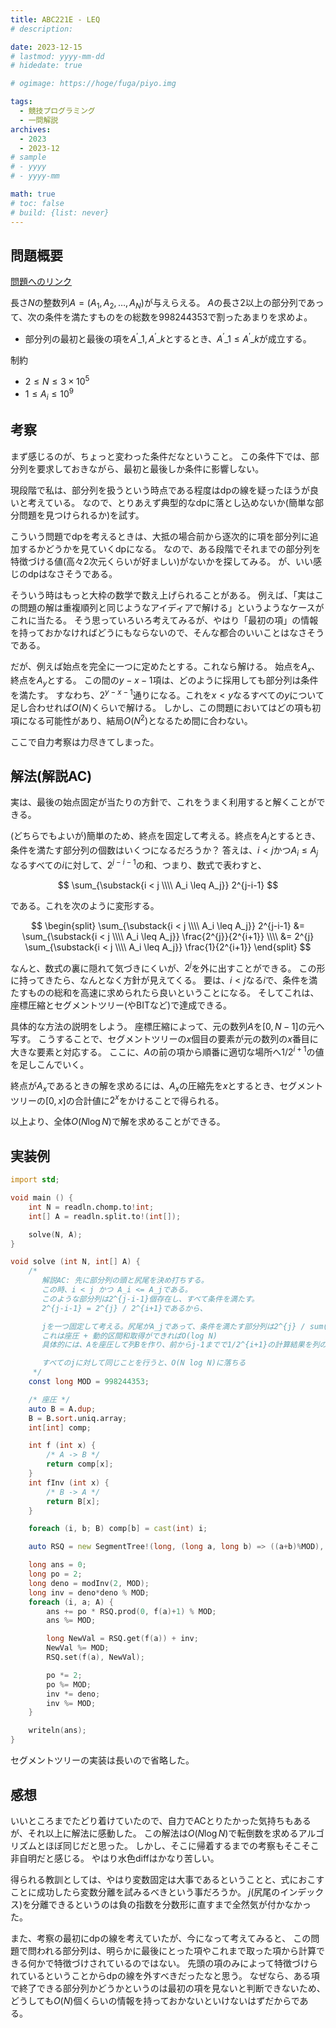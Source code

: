 ```yaml
---
title: ABC221E - LEQ
# description: 

date: 2023-12-15
# lastmod: yyyy-mm-dd
# hidedate: true

# ogimage: https://hoge/fuga/piyo.img

tags:
  - 競技プログラミング
  - 一問解説
archives:
  - 2023
  - 2023-12
# sample
# - yyyy
# - yyyy-mm

math: true
# toc: false
# build: {list: never}
---
```


## 問題概要
[問題へのリンク](https://atcoder.jp/contests/abc221/tasks/abc221_e)

長さ$N$の整数列$A = (A_1, A_2, \dots , A_N)$が与えらえる。
$A$の長さ$2$以上の部分列であって、次の条件を満たすものをの総数を$998244353$で割ったあまりを求めよ。

- 部分列の最初と最後の項を$A^\prime{}\_1, A^\prime{}\_k$とするとき、$A^\prime{}\_1 \leq A^\prime{}\_k$が成立する。

制約

- $2 \leq N \leq 3 \times 10^5$
- $1 \leq A_i \leq 10^9$

## 考察
まず感じるのが、ちょっと変わった条件だなということ。
この条件下では、部分列を要求しておきながら、最初と最後しか条件に影響しない。

現段階で私は、部分列を扱うという時点である程度はdpの線を疑ったほうが良いと考えている。
なので、とりあえず典型的なdpに落とし込めないか(簡単な部分問題を見つけられるか)を試す。

こういう問題でdpを考えるときは、大抵の場合前から逐次的に項を部分列に追加するかどうかを見ていくdpになる。
なので、ある段階でそれまでの部分列を特徴づける値(高々2次元くらいが好ましい)がないかを探してみる。
が、いい感じのdpはなさそうである。

そういう時はもっと大枠の数学で数え上げられることがある。
例えば、「実はこの問題の解は重複順列と同じようなアイディアで解ける」というようなケースがこれに当たる。
そう思っていろいろ考えてみるが、やはり「最初の項」の情報を持っておかなければどうにもならないので、そんな都合のいいことはなさそうである。

だが、例えば始点を完全に一つに定めたとする。これなら解ける。
始点を$A_x$、終点を$A_y$とする。
この間の$y-x-1$項は、どのように採用しても部分列は条件を満たす。
すなわち、$2^{y-x-1}$通りになる。これを$x < y$なるすべての$y$について足し合わせれば$O(N)$くらいで解ける。
しかし、この問題においてはどの項も初項になる可能性があり、結局$O(N^2)$となるため間に合わない。

ここで自力考察は力尽きてしまった。

## 解法(解説AC)
実は、最後の始点固定が当たりの方針で、これをうまく利用すると解くことができる。

(どちらでもよいが)簡単のため、終点を固定して考える。終点を$A_j$とするとき、条件を満たす部分列の個数はいくつになるだろうか？
答えは、$i < j$かつ$A_i \leq A_j$なるすべての$i$に対して、$2^{j-i-1}$の和、つまり、数式で表わすと、

$$
\sum_{\substack{i < j \\\\ A_i \leq A_j}} 2^{j-i-1}
$$

である。これを次のように変形する。

$$
\begin{split}
\sum_{\substack{i < j \\\\ A_i \leq A_j}} 2^{j-i-1} &= \sum_{\substack{i < j \\\\ A_i \leq A_j}} \frac{2^{j}}{2^{i+1}} \\\\
        &= 2^{j} \sum_{\substack{i < j \\\\ A_i \leq A_j}} \frac{1}{2^{i+1}}
\end{split}
$$

なんと、数式の裏に隠れて気づきにくいが、$2^{j}$を外に出すことができる。
この形に持ってきたら、なんとなく方針が見えてくる。
要は、$i < j$なる$i$で、条件を満たすものの総和を高速に求められたら良いということになる。
そしてこれは、座標圧縮とセグメントツリー(やBITなど)で達成できる。

具体的な方法の説明をしよう。
座標圧縮によって、元の数列$A$を$[0, N-1]$の元へ写す。
こうすることで、セグメントツリーの$x$個目の要素が元の数列の$x$番目に大きな要素と対応する。
ここに、$A$の前の項から順番に適切な場所へ$1/2^{i+1}$の値を足しこんでいく。

終点が$A_x$であるときの解を求めるには、$A_x$の圧縮先を$x$とするとき、セグメントツリーの$[0, x]$の合計値に$2^{x}$をかけることで得られる。

以上より、全体$O(N \log N)$で解を求めることができる。

## 実装例
```d
import std;

void main () {
    int N = readln.chomp.to!int;
    int[] A = readln.split.to!(int[]);

    solve(N, A);
}

void solve (int N, int[] A) {
    /*
       解説AC: 先に部分列の頭と尻尾を決め打ちする。
       この時、i < j かつ A_i <= A_jである。
       このような部分列は2^{j-i-1}個存在し、すべて条件を満たす。
       2^{j-i-1} = 2^{j} / 2^{i+1}であるから、

       jを一つ固定して考える。尻尾がA_jであって、条件を満たす部分列は2^{j} / sum(1 <= i < j かつ A_i <= A_j) 2^{i+1}通り。
       これは座圧 + 動的区間和取得ができればO(log N)
       具体的には、Aを座圧して列Bを作り、前からj-1までで1/2^{i+1}の計算結果を列のしかるべきところに入れる。

       すべてのjに対して同じことを行うと、O(N log N)に落ちる
     */
    const long MOD = 998244353;

    /* 座圧 */
    auto B = A.dup;
    B = B.sort.uniq.array;
    int[int] comp;

    int f (int x) {
        /* A -> B */
        return comp[x];
    }
    int fInv (int x) {
        /* B -> A */
        return B[x];
    }

    foreach (i, b; B) comp[b] = cast(int) i;

    auto RSQ = new SegmentTree!(long, (long a, long b) => ((a+b)%MOD), () => 0L)(B.length);

    long ans = 0;
    long po = 2;
    long deno = modInv(2, MOD);
    long inv = deno*deno % MOD;
    foreach (i, a; A) {
        ans += po * RSQ.prod(0, f(a)+1) % MOD;
        ans %= MOD;

        long NewVal = RSQ.get(f(a)) + inv;
        NewVal %= MOD;
        RSQ.set(f(a), NewVal);

        po *= 2;
        po %= MOD;
        inv *= deno;
        inv %= MOD;
    }

    writeln(ans);
}
```

セグメントツリーの実装は長いので省略した。

## 感想
いいところまでたどり着けていたので、自力でACとりたかった気持ちもあるが、それ以上に解法に感動した。
この解法は$O(N \log N)$で転倒数を求めるアルゴリズムとほぼ同じだと思った。
しかし、そこに帰着するまでの考察もそこそこ非自明だと感じる。
やはり水色diffはかなり苦しい。

得られる教訓としては、やはり変数固定は大事であるということと、式におこすことに成功したら変数分離を試みるべきという事だろうか。
$j$(尻尾のインデックス)を分離できるというのは負の指数を分数形に直すまで全然気が付かなかった。

また、考察の最初にdpの線を考えていたが、今になって考えてみると、
この問題で問われる部分列は、明らかに最後にとった項やこれまで取った項から計算できる何かで特徴づけされているのではない。
先頭の項のみによって特徴づけられているということからdpの線を外すべきだったなと思う。
なぜなら、ある項で終了できる部分列かどうかというのは最初の項を見ないと判断できないため、どうしても$O(N)$個くらいの情報を持っておかないといけないはずだからである。

